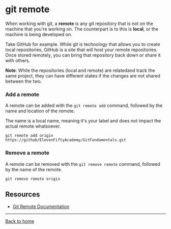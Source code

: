 # git remote

When working with git, a **remote** is any git repository that is not on the machine that you're working on. The counterpart is to this is **local**, or the machine is being developed on.

Take GitHub for example. While git is technology that allows you to create local repositories, GitHub is a site that will host your remote repositories. Once stored remotely, you can bring that repository back down or share it with others. 

**Note**: While the repositories (local and remote) are relatedand track the same project, they can have different states if the changes are not shared between the two.

### Add a remote

A remote can be added with the `git remote add` command, followed by the name and location of the remote. 

The name is a local name, meaning it's your label and does not impact the actual remote whatsoever. 

```
git remote add origin https://github/ElevenFiftyAcademy/GitFundamentals.git
```

### Remove a remote 

A remote can be removed with the `git remove remote` command, followed by the name of the remote.

```
git remove remote origin
```

## Resources

- [Git Remote Documentation](https://git-scm.com/docs/git-remote)

--- 

[Back to home](../README.md)

